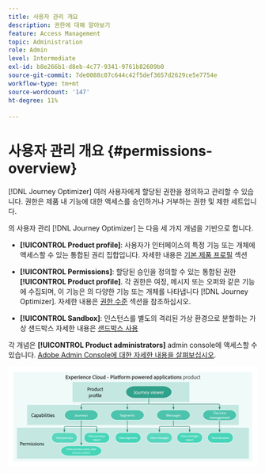 ```yaml
---
title: 사용자 관리 개요
description: 권한에 대해 알아보기
feature: Access Management
topic: Administration
role: Admin
level: Intermediate
exl-id: b8e266b1-d8eb-4c77-9341-9761b82609b0
source-git-commit: 7de0088c07c644c42f5def3657d2629ce5e7754e
workflow-type: tm+mt
source-wordcount: '147'
ht-degree: 11%

---
```


# 사용자 관리 개요 {#permissions-overview}

[!DNL Journey Optimizer] 여러 사용자에게 할당된 권한을 정의하고 관리할 수 있습니다. 권한은 제품 내 기능에 대한 액세스를 승인하거나 거부하는 권한 및 제한 세트입니다.

의 사용자 관리 [!DNL Journey Optimizer] 는 다음 세 가지 개념을 기반으로 합니다.

* **[!UICONTROL Product profile]**: 사용자가 인터페이스의 특정 기능 또는 개체에 액세스할 수 있는 통합된 권리 집합입니다. 자세한 내용은 [기본 제품 프로필](ootb-product-profiles.md) 섹션

* **[!UICONTROL Permissions]**: 할당된 승인을 정의할 수 있는 통합된 권한 **[!UICONTROL Product profile]**. 각 권한은 여정, 메시지 또는 오퍼와 같은 기능에 수집되며, 이 기능은 의 다양한 기능 또는 개체를 나타냅니다 [!DNL Journey Optimizer]. 자세한 내용은 [권한 수준](high-low-permissions.md) 섹션을 참조하십시오.

* **[!UICONTROL Sandbox]**: 인스턴스를 별도의 격리된 가상 환경으로 분할하는 가상 샌드박스 자세한 내용은 [샌드박스 사용](sandboxes.md)

각 개념은 **[!UICONTROL Product administrators]** admin console에 액세스할 수 있습니다. [Adobe Admin Console에 대한 자세한 내용을 살펴보십시오](https://helpx.adobe.com/kr/enterprise/managing/user-guide.html).

![](../assets/do-not-localize/permissions_2.png)
